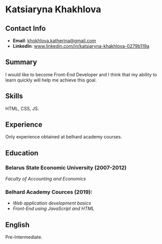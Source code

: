 # Katsiaryna Khakhlova


## Contact Info
  * __Email__: khokhlova.katherina@gmail.com
  * __LinkedIn__: www.linkedin.com/in/katsiaryna-khakhlova-0279b119a



## Summary
I would like to become Front-End Developer and I think that my ability to learn quickly will help me achieve this goal.



## Skills
HTML, CSS, JS.



## Experience
Only experience obtained at belhard academy courses.



## Education

### Belarus State Economic University (2007-2012)
_Faculty of Accounting and Economics_

### Belhard Academy Cources (2019):
* _Web application development basics_
* _Front-End using JavaScript and HTML_



## English
Pre-Intermediate.
